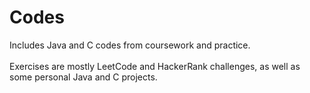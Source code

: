 # Codes #
Includes Java and C codes from coursework and practice. <br /><br />
Exercises are mostly LeetCode and HackerRank challenges, as well as some personal Java and C projects.
